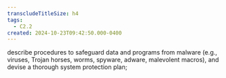 ```yaml
---
transcludeTitleSize: h4
tags:
  - C2.2
created: 2024-10-23T09:42:50.000-0400
---
```

describe procedures to safeguard data and programs from malware (e.g., viruses, Trojan horses, worms, spyware, adware, malevolent macros), and devise a thorough system protection plan;